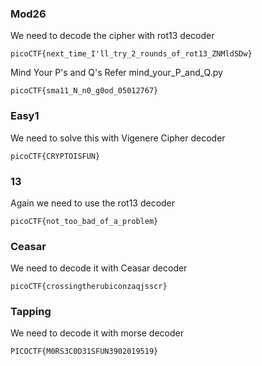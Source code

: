 ### Mod26
   We need to decode the cipher with rot13 decoder
```
picoCTF{next_time_I'll_try_2_rounds_of_rot13_ZNMldSDw}
```
Mind Your P's and Q's
 Refer mind_your_P_and_Q.py
```
picoCTF{sma11_N_n0_g0od_05012767}
```
### Easy1
   We need to solve this with Vigenere Cipher decoder
```
picoCTF{CRYPTOISFUN}
```
### 13
  Again we need to use the rot13 decoder
```
picoCTF{not_too_bad_of_a_problem}
```
### Ceasar
   We need to decode it with Ceasar decoder
```
picoCTF{crossingtherubiconzaqjsscr}
```
### Tapping
  We need to decode it with morse decoder
```
PICOCTF{M0RS3C0D31SFUN3902019519}
```

